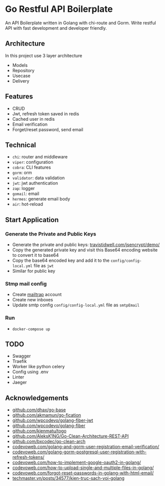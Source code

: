 # Go Restful API Boilerplate

An API Boilerplate written in Golang with chi-route and Gorm. Write restful API with fast development and developer friendly.

## Architecture

In this project use 3 layer architecture

- Models
- Repository
- Usecase
- Delivery

## Features

- CRUD
- Jwt, refresh token saved in redis
- Cached user in redis
- Email verification
- Forget/reset password, send email

## Technical

- `chi`: router and middleware
- `viper`: configuration
- `cobra`: CLI features
- `gorm`: orm
- `validator`: data validation
- `jwt`: jwt authentication
- `zap`: logger
- `gomail`: email
- `hermes`: generate email body
- `air`: hot-reload

## Start Application

### Generate the Private and Public Keys

- Generate the private and public keys: [travistidwell.com/jsencrypt/demo/](https://travistidwell.com/jsencrypt/demo/)
- Copy the generated private key and visit this Base64 encoding website to convert it to base64
- Copy the base64 encoded key and add it to the `config/config-local.yml` file as `jwt`
- Similar for public key

### Stmp mail config

- Create [mailtrap](https://mailtrap.io/) account
- Create new inboxes
- Update smtp config `config/config-local.yml` file as `smtpEmail`

### Run

- `docker-compose up`

## TODO

- Swagger
- Traefik
- Worker like python celery
- Config using .env
- Linter
- Jaeger

## Acknowledgements

- [github.com/dhax/go-base](https://github.com/dhax/go-base)
- [github.com/akmamun/go-fication](https://github.com/akmamun/go-fication)
- [github.com/wpcodevo/golang-fiber-jwt](https://github.com/wpcodevo/golang-fiber-jwt)
- [github.com/wpcodevo/golang-fiber](https://github.com/wpcodevo/golang-fiber)
- [github.com/kienmatu/togo](https://github.com/kienmatu/togo)
- [github.com/AleksK1NG/Go-Clean-Architecture-REST-API](https://github.com/AleksK1NG/Go-Clean-Architecture-REST-API)
- [github.com/bxcodec/go-clean-arch](https://github.com/bxcodec/go-clean-arch)
- [codevoweb.com/golang-and-gorm-user-registration-email-verification/](https://codevoweb.com/golang-and-gorm-user-registration-email-verification/)
- [codevoweb.com/golang-gorm-postgresql-user-registration-with-refresh-tokens/](https://codevoweb.com/golang-gorm-postgresql-user-registration-with-refresh-tokens/)
- [codevoweb.com/how-to-implement-google-oauth2-in-golang/](https://codevoweb.com/how-to-implement-google-oauth2-in-golang/)
- [codevoweb.com/how-to-upload-single-and-multiple-files-in-golang/](https://codevoweb.com/how-to-upload-single-and-multiple-files-in-golang/)
- [codevoweb.com/forgot-reset-passwords-in-golang-with-html-email/](https://codevoweb.com/forgot-reset-passwords-in-golang-with-html-email/)
- [techmaster.vn/posts/34577/kien-truc-sach-voi-golang](https://techmaster.vn/posts/34577/kien-truc-sach-voi-golang)
